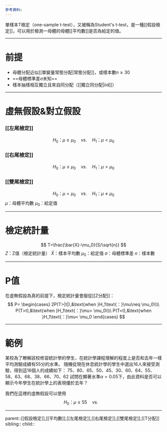 ```yaml
---
參考資料:
---
```

單樣本T檢定（one-sample t-test），又被稱為Student's t-test，是一種[[假設檢定]]，可以用於檢測一母體的母體[[平均數]]是否為給定的值。
- - -
# 前提
- 母體分配近似[[單變量常態分配|常態分配]]，或樣本數$n\geq 30$
- ==母體標準差$\sigma$未知==
- 樣本抽樣相互獨立且來自同分配（[[獨立同分配|iid]]）
- - -
# 虛無假設&對立假設
### [[左尾檢定]]
$$
H_0\text{：}\mu\geq \mu_0\quad vs.\quad H_1\text{：}\mu<\mu_0
$$
### [[右尾檢定]]
$$
H_0\text{：}\mu\leq \mu_0\quad vs.\quad H_1\text{：}\mu>\mu_0
$$
### [[雙尾檢定]]
$$
H_0\text{：}\mu= \mu_0\quad vs.\quad H_1\text{：}\mu\neq\mu_0
$$
$\mu$：母體平均數
$\mu_0$：給定值
- - -
# 檢定統計量
$$
T=\frac{\bar{X}-\mu_0}{S/\sqrt{n}}
$$
$Z$：Z值（檢定統計量）
$\bar{X}$：樣本平均數
$\mu_0$：給定值
$\sigma$：母體標準差
$n$：樣本數
- - -
# P值
在虛無假設為真的前提下，檢定統計量會服從[[Z分配]]：
$$
P=
\begin{cases}
2P(T>|t|),&\text{when }H_1\text{：}\mu\neq \mu_0\\\\
P(T>t),&\text{when }H_1\text{：}\mu> \mu_0\\\\
P(T<t),&\text{when }H_1\text{：}\mu< \mu_0
\end{cases}
$$
- - -
# 範例
某校為了瞭解該校修習統計學的學生，在統計學課程理解的程度上是否和去年一樣平均測驗成績有55分的水準。
隨機從現在休息統計學的學生中選出16人來接受測驗，得到這16個人的成績如下：
75、80、65、50、45、30、60、64、55、58、63、68、38、66、70、62
試問在顯著水準$\alpha=0.05$下，由此資料是否可以顯示今年學生在統計學上的表現優於去年？

我們在這裡的虛無假設可以使用
$$
H_0\text{：}\mu\leq 55\quad vs.\quad
$$

- - -
parent::[[假設檢定]],[[平均數]],[[左尾檢定]],[[右尾檢定]],[[雙尾檢定]],[[T分配]]
sibling::
child::